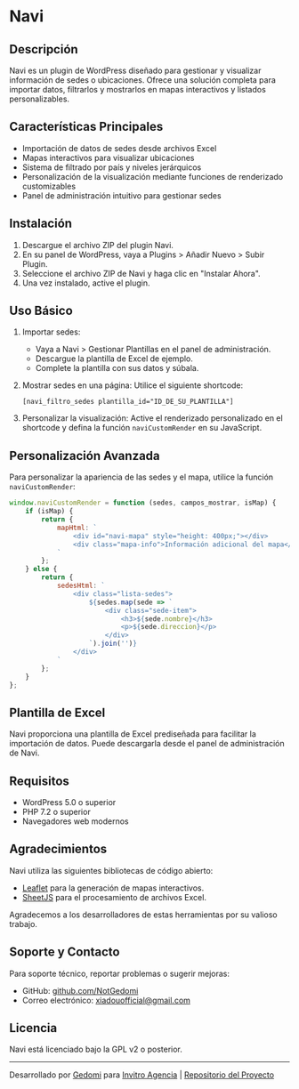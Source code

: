 # Navi

## Descripción

Navi es un plugin de WordPress diseñado para gestionar y visualizar información de sedes o ubicaciones. Ofrece una solución completa para importar datos, filtrarlos y mostrarlos en mapas interactivos y listados personalizables.

## Características Principales

- Importación de datos de sedes desde archivos Excel
- Mapas interactivos para visualizar ubicaciones
- Sistema de filtrado por país y niveles jerárquicos
- Personalización de la visualización mediante funciones de renderizado customizables
- Panel de administración intuitivo para gestionar sedes

## Instalación

1. Descargue el archivo ZIP del plugin Navi.
2. En su panel de WordPress, vaya a Plugins > Añadir Nuevo > Subir Plugin.
3. Seleccione el archivo ZIP de Navi y haga clic en "Instalar Ahora".
4. Una vez instalado, active el plugin.

## Uso Básico

1. Importar sedes:
   - Vaya a Navi > Gestionar Plantillas en el panel de administración.
   - Descargue la plantilla de Excel de ejemplo.
   - Complete la plantilla con sus datos y súbala.

2. Mostrar sedes en una página:
   Utilice el siguiente shortcode:
   ```
   [navi_filtro_sedes plantilla_id="ID_DE_SU_PLANTILLA"]
   ```

3. Personalizar la visualización:
   Active el renderizado personalizado en el shortcode y defina la función `naviCustomRender` en su JavaScript.

## Personalización Avanzada

Para personalizar la apariencia de las sedes y el mapa, utilice la función `naviCustomRender`:

```javascript
window.naviCustomRender = function (sedes, campos_mostrar, isMap) {
    if (isMap) {
        return {
            mapHtml: `
                <div id="navi-mapa" style="height: 400px;"></div>
                <div class="mapa-info">Información adicional del mapa</div>
            `
        };
    } else {
        return {
            sedesHtml: `
                <div class="lista-sedes">
                    ${sedes.map(sede => `
                        <div class="sede-item">
                            <h3>${sede.nombre}</h3>
                            <p>${sede.direccion}</p>
                        </div>
                    `).join('')}
                </div>
            `
        };
    }
};
```

## Plantilla de Excel

Navi proporciona una plantilla de Excel prediseñada para facilitar la importación de datos. Puede descargarla desde el panel de administración de Navi.

## Requisitos

- WordPress 5.0 o superior
- PHP 7.2 o superior
- Navegadores web modernos

## Agradecimientos

Navi utiliza las siguientes bibliotecas de código abierto:

- [Leaflet](https://leafletjs.com/) para la generación de mapas interactivos.
- [SheetJS](https://sheetjs.com/) para el procesamiento de archivos Excel.

Agradecemos a los desarrolladores de estas herramientas por su valioso trabajo.

## Soporte y Contacto

Para soporte técnico, reportar problemas o sugerir mejoras:

- GitHub: [github.com/NotGedomi](https://github.com/NotGedomi)
- Correo electrónico: [xiadouofficial@gmail.com](xiadouofficial@gmail.com)

## Licencia

Navi está licenciado bajo la GPL v2 o posterior.

---

Desarrollado por [Gedomi](https://github.com/NotGedomi) para [Invitro Agencia](https://invitro.pe) | [Repositorio del Proyecto](https://github.com/NotGedomi/navi)
